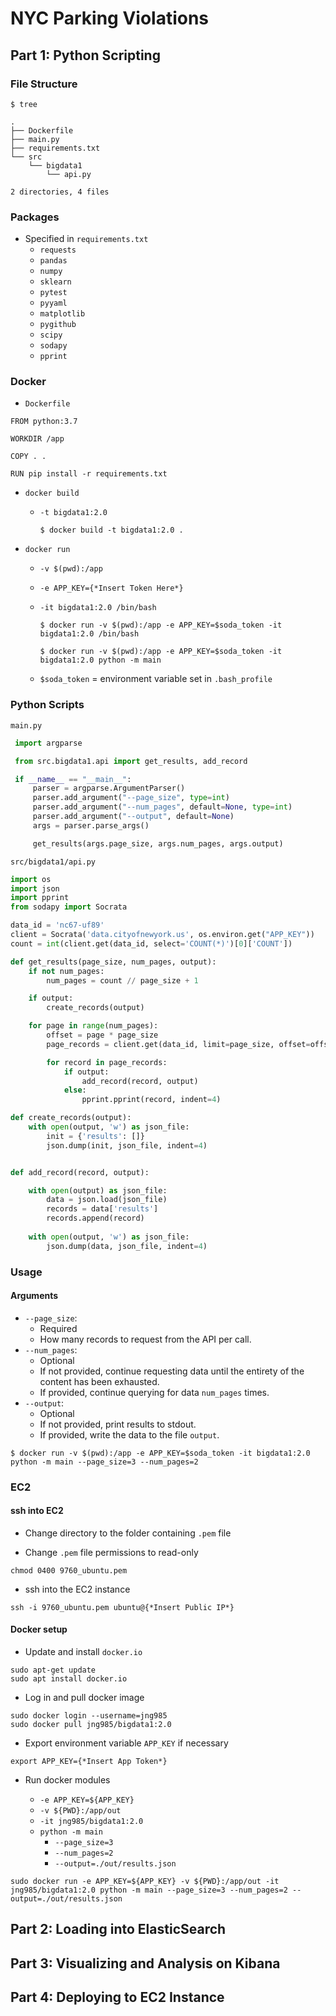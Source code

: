 # NYC Parking Violations

## Part 1: Python Scripting	

### File Structure

  ```console
  $ tree
  ```

  ```console
  .
  ├── Dockerfile
  ├── main.py
  ├── requirements.txt
  └── src
      └── bigdata1
          └── api.py

  2 directories, 4 files
  ```

### Packages 
- Specified in `requirements.txt`
  - `requests`
  - `pandas`
  - `numpy`
  - `sklearn`
  - `pytest`
  - `pyyaml`
  - `matplotlib`
  - `pygithub`
  - `scipy`
  - `sodapy`
  - `pprint`

### Docker

  - `Dockerfile`

  ```
  FROM python:3.7

  WORKDIR /app

  COPY . .

  RUN pip install -r requirements.txt
  ```

  - `docker build`
  
    - `-t bigdata1:2.0`
    
      ```console
      $ docker build -t bigdata1:2.0 .
      ```

  - `docker run`
  
    - `-v $(pwd):/app`
    - `-e APP_KEY={*Insert Token Here*}`
    - `-it bigdata1:2.0 /bin/bash`
    
    
      ```console
      $ docker run -v $(pwd):/app -e APP_KEY=$soda_token -it bigdata1:2.0 /bin/bash
      ```
      ```console
      $ docker run -v $(pwd):/app -e APP_KEY=$soda_token -it bigdata1:2.0 python -m main
      ```
      
    - `$soda_token` = environment variable set in `.bash_profile`
  
### Python Scripts

`main.py`
 ```py
  import argparse

  from src.bigdata1.api import get_results, add_record

  if __name__ == "__main__":
      parser = argparse.ArgumentParser()
      parser.add_argument("--page_size", type=int)
      parser.add_argument("--num_pages", default=None, type=int)
      parser.add_argument("--output", default=None)
      args = parser.parse_args()

      get_results(args.page_size, args.num_pages, args.output)
 ```

`src/bigdata1/api.py`
```py
import os
import json 
import pprint
from sodapy import Socrata

data_id = 'nc67-uf89'
client = Socrata('data.cityofnewyork.us', os.environ.get("APP_KEY"))
count = int(client.get(data_id, select='COUNT(*)')[0]['COUNT'])

def get_results(page_size, num_pages, output):
    if not num_pages:
        num_pages = count // page_size + 1

    if output:
        create_records(output)

    for page in range(num_pages):
        offset = page * page_size
        page_records = client.get(data_id, limit=page_size, offset=offset)

        for record in page_records:
            if output:
                add_record(record, output)
            else:
                pprint.pprint(record, indent=4)

def create_records(output):
    with open(output, 'w') as json_file:
        init = {'results': []}
        json.dump(init, json_file, indent=4)


def add_record(record, output):

    with open(output) as json_file: 
        data = json.load(json_file) 
        records = data['results'] 
        records.append(record) 
    
    with open(output, 'w') as json_file:
        json.dump(data, json_file, indent=4)
```

  
### Usage

#### Arguments

- `--page_size`: 
  - Required 
  - How many records to request from the API per call.
- `--num_pages`: 
  - Optional
  - If not provided, continue requesting data until the entirety of the content has been exhausted. 
  - If provided, continue querying for data `num_pages` times.
- `--output`: 
  - Optional 
  - If not provided, print results to stdout. 
  - If provided, write the data to the file `output`.


```console
$ docker run -v $(pwd):/app -e APP_KEY=$soda_token -it bigdata1:2.0 python -m main --page_size=3 --num_pages=2 
```


### EC2

#### ssh into EC2

- Change directory to the folder containing `.pem` file

- Change `.pem` file permissions to read-only

```console
chmod 0400 9760_ubuntu.pem
```

- ssh into the EC2 instance

```console
ssh -i 9760_ubuntu.pem ubuntu@{*Insert Public IP*}
```

#### Docker setup 

- Update and install `docker.io`

```console
sudo apt-get update
sudo apt install docker.io
```

- Log in and pull docker image

```console
sudo docker login --username=jng985
sudo docker pull jng985/bigdata1:2.0
```

- Export environment variable `APP_KEY` if necessary

```console
export APP_KEY={*Insert App Token*}
```

- Run docker modules

  - `-e APP_KEY=${APP_KEY}`
  - `-v ${PWD}:/app/out`
  - `-it jng985/bigdata1:2.0`
  - `python -m main` 
    - `--page_size=3` 
    - `--num_pages=2`
    - `--output=./out/results.json`
    
```console
sudo docker run -e APP_KEY=${APP_KEY} -v ${PWD}:/app/out -it jng985/bigdata1:2.0 python -m main --page_size=3 --num_pages=2 --output=./out/results.json
```

## Part 2: Loading into ElasticSearch	


## Part 3: Visualizing and Analysis on Kibana	


## Part 4: Deploying to EC2 Instance	

